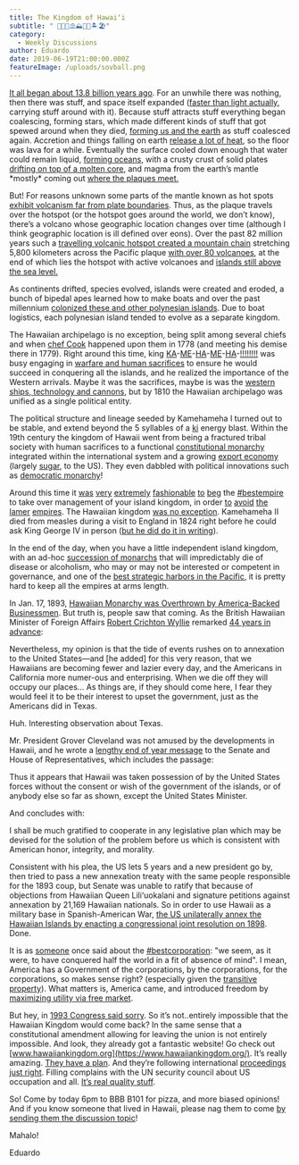 ```yaml
---
title: The Kingdom of Hawaiʻi
subtitle: " 👑🍍🌊⛱️⛰️🌋🌴🏝️🏖️"
category:
  - Weekly Discussions
author: Eduardo
date: 2019-06-19T21:00:00.000Z
featureImage: /uploads/sovball.png
---
```

[It all began about 13.8 billion years ago](https://www.youtube.com/watch?v=xuCn8ux2gbs). For an unwhile there was nothing, then there was stuff, and space itself expanded ([faster than light actually](https://www.space.com/33306-how-does-the-universe-expand-faster-than-light.html), carrying stuff around with it). Because stuff attracts stuff everything began coalescing, forming stars, which made different kinds of stuff that got spewed around when they died, [forming us and the earth](https://news.nationalgeographic.com/2015/01/150128-big-bang-universe-supernova-astrophysics-health-space-ngbooktalk/) as stuff coalesced again. Accretion and things falling on earth [release a lot of heat](https://www.scientificamerican.com/article/why-is-the-earths-core-so/), so the floor was lava for a while. Eventually the surface cooled down enough that water could remain liquid, [forming oceans](https://www.youtube.com/watch?v=_1LdMWlNYS4), with a crusty crust of solid plates [drifting on top of a molten core](https://en.wikipedia.org/wiki/Plate_tectonics), and magma from the earth’s mantle \*mostly\* coming out [where the plaques meet.](https://en.wikipedia.org/wiki/Ring_of_Fire)



But! For reasons unknown some parts of the mantle known as hot spots [exhibit volcanism far from plate boundaries](https://www.earthmagazine.org/article/question-mantle-plumes). Thus, as the plaque travels over the hotspot (or the hotspot goes around the world, we don’t know), there’s a volcano whose geographic location changes over time (although I think geographic location is ill defined over eons). Over the past 82 million years such a [travelling volcanic hotspot created a mountain chain](https://en.wikipedia.org/wiki/Hawaii_hotspot) stretching 5,800 kilometers across the Pacific plaque [with over 80 volcanoes](https://en.wikipedia.org/wiki/List_of_volcanoes_in_the_Hawaiian_%E2%80%93_Emperor_seamount_chain#Notes), at the end of which lies the hotspot with active volcanoes and [islands still above the sea level.](https://www.youtube.com/watch?v=bYv6V5EJAKc)



As continents drifted, species evolved, islands were created and eroded, a bunch of bipedal apes learned how to make boats and over the past millennium [colonized these and other polynesian islands](http://archive.hokulea.com/ike/moolelo/discovery_and_settlement.html). Due to boat logistics, each polynesian island tended to evolve as a separate kingdom.



The Hawaiian archipelago is no exception, being split among several chiefs and when [chef Cook](https://www.history.com/this-day-in-history/cook-discovers-hawaii) happened upon them in 1778 (and meeting his demise there in 1779). Right around this time, king [KA](https://en.wikipedia.org/wiki/Kamehameha_I)-[ME](https://en.wikipedia.org/wiki/Kamehameha_II)-[HA](https://en.wikipedia.org/wiki/Kamehameha_III)-[ME](https://en.wikipedia.org/wiki/Kamehameha_IV)-[HA](https://en.wikipedia.org/wiki/Kamehameha_V)-[!!!!!!!!](https://www.youtube.com/watch?v=qiaoSC91Ils) was busy engaging in [warfare and human sacrifices](http://www.hawaiiindependent.net/story/kamehamehas-unification) to ensure he would succeed in conquering all the islands, and he realized the importance of the Western arrivals. Maybe it was the sacrifices, maybe is was the [western ships, technology and cannons](http://warfarehistorian.blogspot.com/2013/06/the-hawaiian-wars-1782-1795-king.html), but by 1810 the Hawaiian archipelago was unified as a single political entity.



The political structure and lineage seeded by Kamehameha I turned out to be stable, and extend beyond the 5 syllables of a [ki](https://dragonball.fandom.com/wiki/Kamehameha) energy blast. Within the 19th century the kingdom of Hawaii went from being a fractured tribal society with human sacrifices to a functional [constitutional monarchy](https://en.wikipedia.org/wiki/Constitution_of_Hawaii#List_of_constitutions) integrated within the international system and a growing [export economy](https://eh.net/encyclopedia/economic-history-of-hawaii/) (largely [sugar](https://en.wikipedia.org/wiki/History_of_Hawaii#Sugar_reciprocity), to the US). They even dabbled with political innovations such as [democratic monarchy](https://en.wikipedia.org/wiki/Lunalilo)!



Around this time it [was](https://en.wikipedia.org/wiki/Rotuma#Cession_to_Britain) [very](https://en.wikipedia.org/wiki/Colony_of_Fiji) [extremely](https://en.wikipedia.org/wiki/Niue#History) [fashionable](https://en.wikipedia.org/wiki/Treaty_of_Waitangi) [to](https://en.wikipedia.org/wiki/Kingdom_of_Rarotonga) [beg](https://books.google.com/books?id=08QPqvCdOdkC&pg=PA127&lpg=PA127&dq=%22The+whole+of+these+islands+having+been+conquered+by+my+father,+I+have+succeeded+to+the+government+of+them,+and+beg+leave+to+place+them+all+under+the+protection+of+your+most+excellent+Majesty;+wishing+to+observe+peace+with+all+nations%22&source=bl&ots=p2It0GES_J&sig=ACfU3U0tuvpDwunYL2g5anlClKKReaZm-w&hl=en&sa=X&ved=2ahUKEwiFguSXkPXiAhWLq54KHTAWAokQ6AEwAHoECAIQAQ#v=onepage&q=%22The%20whole%20of%20these%20islands%20having%20been%20conquered%20by%20my%20father%2C%20I%20have%20succeeded%20to%20the%20government%20of%20them%2C%20and%20beg%20leave%20to%20place%20them%20all%20under%20the%20protection%20of%20your%20most%20excellent%20Majesty%3B%20wishing%20to%20observe%20peace%20with%20all%20nations%22&f=false) the [\#bestempire](https://en.wikipedia.org/wiki/British_Western_Pacific_Territories) to take over management of your island kingdom, in order [to](https://en.wikipedia.org/wiki/Guam) [avoid](https://en.wikipedia.org/wiki/Marshall_Islands) [the](https://en.wikipedia.org/wiki/New_Caledonia#French_dependency) [lamer](https://en.wikipedia.org/wiki/Kingdom_of_Tahiti#Pomare_V_and_forced_abdication) [empires](https://en.wikipedia.org/wiki/American_Samoa#19th_century). The Hawaiian kingdom [was no exception](http://www.aloha.net/~mahalo/british.html). Kamehameha II died from measles during a visit to England in 1824 right before he could ask King George IV in person ([but he did do it in writing](https://books.google.com/books?id=08QPqvCdOdkC&pg=PA127&lpg=PA127&dq=%22The+whole+of+these+islands+having+been+conquered+by+my+father,+I+have+succeeded+to+the+government+of+them,+and+beg+leave+to+place+them+all+under+the+protection+of+your+most+excellent+Majesty;+wishing+to+observe+peace+with+all+nations%22&source=bl&ots=p2It0GES_J&sig=ACfU3U0tuvpDwunYL2g5anlClKKReaZm-w&hl=en&sa=X&ved=2ahUKEwiFguSXkPXiAhWLq54KHTAWAokQ6AEwAHoECAIQAQ#v=onepage&q=%22The%20whole%20of%20these%20islands%20having%20been%20conquered%20by%20my%20father%2C%20I%20have%20succeeded%20to%20the%20government%20of%20them%2C%20and%20beg%20leave%20to%20place%20them%20all%20under%20the%20protection%20of%20your%20most%20excellent%20Majesty%3B%20wishing%20to%20observe%20peace%20with%20all%20nations%22&f=false)).



In the end of the day, when you have a little independent island kingdom, with an ad-hoc [succession of monarchs](https://en.wikipedia.org/wiki/List_of_monarchs_of_Hawaii%5C) that will impredictably die of disease or alcoholism, who may or may not be interested or competent in governance, and one of the [best strategic harbors in the Pacific](https://en.wikipedia.org/wiki/Pearl_Harbor), it is pretty hard to keep all the empires at arms length.



In Jan. 17, 1893, [Hawaiian Monarchy was Overthrown by America-Backed Businessmen](https://learning.blogs.nytimes.com/2012/01/17/jan-17-1893-hawaiian-monarchy-overthrown-by-america-backed-businessmen/). But truth is, people saw that coming. As the British Hawaiian Minister of Foreign Affairs [Robert Crichton Wyllie](https://en.wikipedia.org/wiki/Robert_Crichton_Wyllie) remarked [44 years in advance](https://books.google.com/books?id=ndDe5Un57x0C&pg=PA384&dq=%22my+opinion+is+that+the+tide+of+events+rushes+on+to+annexation+to+the+United+States%22&hl=en&sa=X&ved=0ahUKEwiM4p_ItfXiAhXIr1QKHbhxAYoQ6AEILDAA#v=onepage&q=%22my%20opinion%20is%20that%20the%20tide%20of%20events%20rushes%20on%20to%20annexation%20to%20the%20United%20States%22&f=false):



Nevertheless, my opinion is that the tide of events rushes on to annexation to the United States—and \[he added] for this very reason, that we Hawaiians are becoming fewer and lazier every day, and the Americans in California more numer-ous and enterprising. When we die off they will occupy our places... As things are, if they should come here, I fear they would feel it to be their interest to upset the government, just as the Americans did in Texas.



Huh. Interesting observation about Texas.



Mr. President Grover Cleveland was not amused by the developments in Hawaii, and he wrote a [lengthy end of year message](http://www.let.rug.nl/usa/documents/1876-1900/president-clevelands-message-about-hawaii-december-18-1893.php) to the Senate and House of Representatives, which includes the passage:

Thus it appears that Hawaii was taken possession of by the United States forces without the consent or wish of the government of the islands, or of anybody else so far as shown, except the United States Minister.



And concludes with:



I shall be much gratified to cooperate in any legislative plan which may be devised for the solution of the problem before us which is consistent with American honor, integrity, and morality.



Consistent with his plea, the US lets 5 years and a new president go by, then tried to pass a new annexation treaty with the same people responsible for the 1893 coup, but Senate was unable to ratify that because of objections from Hawaiian Queen Lili‘uokalani and signature petitions against annexation by 21,169 Hawaiian nationals. So in order to use Hawaii as a military base in Spanish-American War, [the US unilaterally annex the Hawaiian Islands by enacting a congressional joint resolution on 1898](https://www.hawaiiankingdom.org/us-occupation.shtml). Done.



It is as [someone](https://en.wikipedia.org/wiki/John_Robert_Seeley#The_Expansion_of_England_(1883)) once said about the [\#bestcorporation](https://en.wikipedia.org/wiki/East_India_Company): "we seem, as it were, to have conquered half the world in a fit of absence of mind". I mean, America has a Government of the corporations, by the corporations, for the corporations, so makes sense right? (especially given the [transitive property](https://www.huffpost.com/entry/corporations-are-people-a_b_5543833)). What matters is, America came, and introduced freedom by [maximizing utility via free market](https://www.google.com/search?biw=2439&bih=1250&tbm=isch&sa=1&ei=nhsKXbrQFcqU-gTUhImoAQ&q=hawaii+resorts&oq=hawaii+resorts&gs_l=img.3..0j0i67j0l2j0i7i30l6.7248.7354..7553...0.0..0.76.141.2......0....1..gws-wiz-img.DnOIuzFIECE).



But hey, in [1993 Congress said sorry](https://en.wikipedia.org/wiki/Apology_Resolution). So it’s not..entirely impossible that the Hawaiian Kingdom would come back? In the same sense that a constitutional amendment allowing for leaving the union is not entirely impossible. And look, they already got a fantastic website! Go check out [www.hawaiiankingdom.org](https://www.hawaiiankingdom.org/). It’s really amazing. [They have a plan](https://www.hawaiiankingdom.org/pdf/HK_Strategic_Plan.pdf). And they’re following international [proceedings just right](https://www.hawaiiankingdom.org/intl-proceedings.shtml). Filling complains with the UN security council about US occupation and all. [It’s real quality stuff](http://www.angelfire.com/hi2/hawaiiansovereignty/fraudhague.html).



So! Come by today 6pm to BBB B101 for pizza, and more biased opinions! And if you know someone that lived in Hawaii, please nag them to come [by sending them the discussion topic](http://forum.caltechsovereignty.club/t/june-19-the-kingdom-of-hawai-i/109)!



Mahalo!



Eduardo